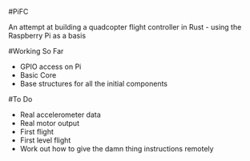 #PiFC

An attempt at building a quadcopter flight controller in Rust - using the Raspberry Pi as a basis

#Working So Far
- GPIO access on Pi
- Basic Core
- Base structures for all the initial components

#To Do
- Real accelerometer data
- Real motor output
- First flight
- First level flight
- Work out how to give the damn thing instructions remotely
